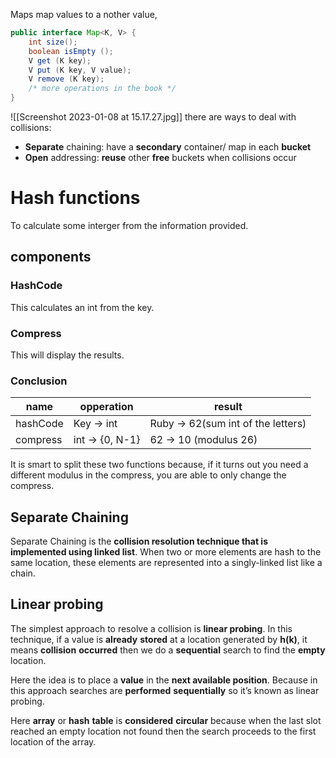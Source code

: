 Maps map values to a nother value, 
```java
public interface Map<K, V> {
	int size();
	boolean isEmpty ();
	V get (K key);
	V put (K key, V value);
	V remove (K key);
	/* more operations in the book */
}
```
![[Screenshot 2023-01-08 at 15.17.27.jpg]]
there are ways to deal with collisions: 
- **Separate** chaining: have a **secondary** container/ map in each **bucket**
- **Open** addressing: **reuse** other **free** buckets when collisions occur

# Hash functions
To calculate some interger from the information provided. 
## components
### HashCode
This calculates an int from the key. 
### Compress
This will display the results. 
### Conclusion
| name     | opperation      | result                             |
| -------- | --------------- | ---------------------------------- |
| hashCode | Key -> int      | Ruby -> 62(sum int of the letters) |
| compress | int -> {0, N-1} | 62 -> 10 (modulus 26)                                   |

It is smart to split these two functions because, if it turns out you need a different modulus in the compress, you are able to only change the compress. 
## Separate Chaining
Separate Chaining is the **collision resolution technique that is implemented using linked list**. When two or more elements are hash to the same location, these elements are represented into a singly-linked list like a chain.

## Linear probing
The simplest approach to resolve a collision is **linear probing**. In this technique, if a value is **already** **stored** at a location generated by **h(k)**, it means **collision** **occurred** then we do a **sequential** search to find the **empty** location.

Here the idea is to place a **value** in the **next available position**. Because in this approach searches are **performed** **sequentially** so it’s known as linear probing.

Here **array** or **hash** **table** is **considered** **circular** because when the last slot reached an empty location not found then the search proceeds to the first location of the array.